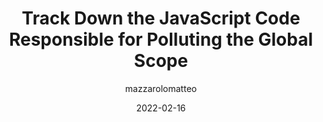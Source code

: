 ---
author: mazzarolomatteo
date: 2022-02-16
permalink: false
tags:
  - javascript
target_url: https://mmazzarolo.com/blog/2022-02-16-track-down-the-javascript-code-responsible-for-polluting-the-global-scope/
title: Track Down the JavaScript Code Responsible for Polluting the Global Scope
---